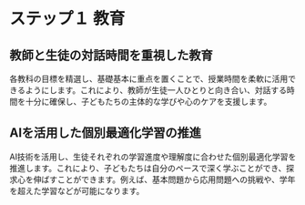 # ステップ１ 教育

## 教師と生徒の対話時間を重視した教育
各教科の目標を精選し、基礎基本に重点を置くことで、授業時間を柔軟に活用できるようにします。これにより、教師が生徒一人ひとりと向き合い、対話する時間を十分に確保し、子どもたちの主体的な学びや心のケアを支援します。

## AIを活用した個別最適化学習の推進
AI技術を活用し、生徒それぞれの学習進度や理解度に合わせた個別最適化学習を推進します。これにより、子どもたちは自分のペースで深く学ぶことができ、探求心を伸ばすことができます。例えば、基本問題から応用問題への挑戦や、学年を超えた学習などが可能になります。